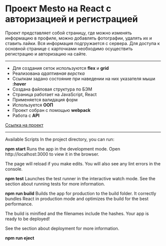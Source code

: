 # Проект Mesto на React с авторизацией и регистрацией
Проект представляет собой страницу, где можно изменять информацию в профиле, можно добавлять фотографии, удалять их и ставить лайки. Вся информация подгружается с сервера.
Для доступа к основной странице с карточками необходимо осуществить регистрацию и авторизацию на сайте. 
***
* Для создания сеток используются **flex** и **grid** 
* Реализована *адаптивная верстка*
* Ссылкам задано состояние при наведении на них указателя мыши **:hover**
* Создана файловая структура по БЭМ
* Страница работает на JavaScript, React
* Применяется валидация форм
* Используется **ООП**
* Проект собран с помощью **webpack**
* Работа с **API**

[Ссылка на проект](https://skredmi.github.io/mesto-react-auth)

***
Available Scripts
In the project directory, you can run:

**npm start**
Runs the app in the development mode.
Open http://localhost:3000 to view it in the browser.

The page will reload if you make edits.
You will also see any lint errors in the console.

**npm test**
Launches the test runner in the interactive watch mode.
See the section about running tests for more information.

**npm run build**
Builds the app for production to the build folder.
It correctly bundles React in production mode and optimizes the build for the best performance.

The build is minified and the filenames include the hashes.
Your app is ready to be deployed!

See the section about deployment for more information.

**npm run eject**



